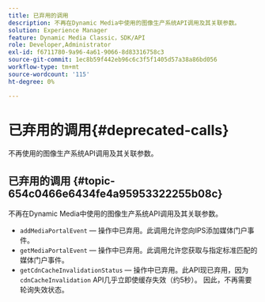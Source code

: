```yaml
---
title: 已弃用的调用
description: 不再在Dynamic Media中使用的图像生产系统API调用及其关联参数。
solution: Experience Manager
feature: Dynamic Media Classic，SDK/API
role: Developer,Administrator
exl-id: f6711780-9a96-4a61-9066-8d83316758c3
source-git-commit: 1ec8b59f442eb96c6c3f5f1405d57a38a86bd056
workflow-type: tm+mt
source-wordcount: '115'
ht-degree: 0%

---
```


# 已弃用的调用{#deprecated-calls}

不再使用的图像生产系统API调用及其关联参数。

## 已弃用的调用 {#topic-654c0466e6434fe4a95953322255b08c}

不再在Dynamic Media中使用的图像生产系统API调用及其关联参数。

* `addMediaPortalEvent`  — 操作中已弃用。此调用允许您向IPS添加媒体门户事件。
* `getMediaPortalEvent`  — 操作中已弃用。此调用允许您获取与指定标准匹配的媒体门户事件。
* `getCdnCacheInvalidationStatus`  — 操作中已弃用。此API现已弃用，因为`cdnCacheInvalidation` API几乎立即使缓存失效（约5秒）。 因此，不再需要轮询失效状态。
